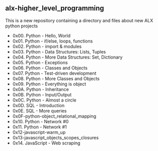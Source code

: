 ## alx-higher_level_programming
This is a new repository containing a directory and files about new ALX python projects

* 0x00. Python - Hello, World
* 0x01. Python - if/else, loops, functions
* 0x02. Python - import & modules
* 0x03. Python - Data Structures: Lists, Tuples
* 0x04. Python - More Data Structures: Set, Dictionary
* 0x05. Python - Exceptions
* 0x06. Python - Classes and Objects
* 0x07. Python - Test-driven development
* 0x08. Python - More Classes and Objects
* 0x09. Python - Everything is object
* 0x0A. Python - Inheritance
* 0x0B. Python - Input/Output
* 0x0C. Python - Almost a circle
* 0x0D. SQL - Introduction
* 0x0E. SQL - More queries
* 0x0F-python-object_relational_mapping
* 0x10. Python - Network #0
* 0x11. Python - Network #1
* 0x12-javascript-warm_up
* 0x13-javascript_objects_scopes_closures
* 0x14. JavaScript - Web scraping
